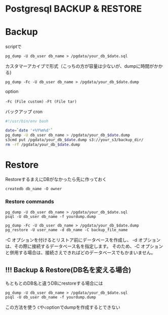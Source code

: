 Postgresql BACKUP & RESTORE
============================

# Backup

scriptで

`pg_dump -U db_user db_name > /pgdata/your_db_$date.sql`


カスタマーアカイブで形式（こっちの方が容量は少ないが、dumpに時間がかかる)

`pg_dump -Fc -U db_user db_name > /pgdata/your_db_$date.dump`

option

`-Fc (File custom)`
`-Ft (File tar)`


バックアップ cron

```sh
#!/usr/bin/env bash

date=`date '+%Y%m%d'`
pg_dump -U db_user db_name > /pgdata/your_db_$date.dump
s3cmd put /pgdata/your_db_$date.dump s3://your_s3/backup_dir/
rm -rf /pgdata/your_db_$date.dump
```

# Restore

RestoreするまえにDBがなかったら先に作っておく

`createdb db_name -O owner`

### Restore commands

```
pg_dump -U db_user db_name > /pgdata/your_db_$date.sql
psql -U db_user db_name -f yourdump.dump
```

```
pg_dump -Fc -U db_user db_name > /pgdata/your_db_$date.dump
pg_restore -U user_name -d db_name -C backup_file_name
```

-C オプションを付けるとリストア前にデータベースを作成し、
-d オプションは、その際に接続するデータベース名を指定します。
そのため、-C オプションと併用する場合は、接続さえできればどのデータベースでもかまいません。


## !!! Backup & Restore(DB名を変える場合)

もともとのDB名と違うDBにrestoreする場合には

```
pg_dump -U db_user db_name > /pgdata/your_db_$date.sql
psql -U db_user db_name -f yourdump.dump
```
この方法を使う `C`や`c`optionでdumpを作成するとできない
